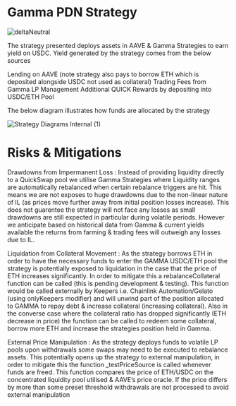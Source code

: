 # Gamma PDN Strategy

![deltaNeutral](https://github.com/degenRobot/gamma-pdn-strategy/assets/86513395/2e51e93c-1e5a-4a47-a383-2902ef0624b1)

The strategy presented deploys assets in AAVE & Gamma Strategies to earn yield on USDC. Yield generated by the strategy comes from the below sources 

Lending on AAVE (note strategy also pays to borrow ETH which is deposited alongside USDC not used as collateral) 
Trading Fees from Gamma LP Management 
Additional QUICK Rewards by depositing into USDC/ETH Pool 

The below diagram illustrates how funds are allocated by the strategy 

![Strategy Diagrams Internal (1)](https://github.com/degenRobot/gamma-pdn-strategy/assets/86513395/261d7a1a-7ef2-40c4-9b11-1e47071962f8)

# Risks & Mitigations

Drawdowns from Impermanent Loss : Instead of providing liquidity directly to a QuickSwap pool we utilise Gamma Strategies where Liquidity ranges are automatically rebalanced when certain rebalance triggers are hit. This means we are not exposes to huge drawdowns due to the non-linear nature of IL (as prices move further away from initial position losses increase). This does not guarentee the strategy will not face any losses as small drawdowns are still expected in particular during volatile periods. However we anticipate based on historical data from Gamma & current yields available the returns from farming & trading fees will outweigh any losses due to IL. 

Liquidation from Collateral Movement : As the strategy borrows ETH in order to have the necessary funds to enter the GAMMA USDC/ETH pool the strategy is potentially exposed to liquidation in the case that the price of ETH increases significantly. In order to mitigate this a rebalanceCollateral function can be called (this is pending development & testing). This function would be called externally by Keepers i.e. Chainlink Automation/Gelato (using onlyKeepers modifier) and will unwind part of the position allocated to GAMMA to repay debt & increase collateral (increasing collateral). Also in the converse case where the collateral ratio has dropped significantly (ETH decrease in price) the function can be called to redeem some collateral, borrow more ETH and increase the strategies position held in Gamma. 

External Price Manipulation : As the strategy deploys funds to volatile LP pools upon withdrawals some swaps may need to be executed to rebalance assets. This potentially opens up the strategy to external manipulation, in order to mitigate this the function _testPriceSource is called whenever funds are freed. This function compares the price of ETH/USDC on the concentrated liquidity pool utilised & AAVE’s price oracle. If the price differs by more than some preset threshold withdrawals are not processed to avoid external manipulation
